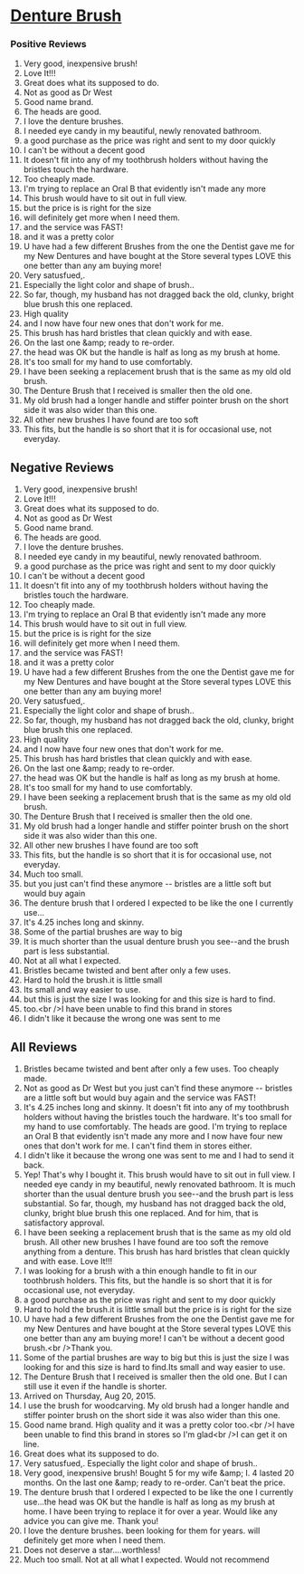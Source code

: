 # [Denture Brush](https://products.checkmycream.com/products/Denture-Brush.html)

### Positive Reviews

<ol>
      <li>Very good, inexpensive brush!</li>
      <li>Love It!!!</li>
      <li>Great does what its supposed to do.</li>
      <li>Not as good as Dr West</li>
      <li>Good name brand.</li>
      <li>The heads are good.  </li>
      <li>I love the denture brushes.</li>
      <li>I needed eye candy in my beautiful, newly renovated bathroom.  </li>
      <li>a good purchase as the price was right and sent to my door quickly</li>
      <li>I can&#x27;t be without a decent good</li>
      <li>It doesn&#x27;t fit into any of my toothbrush holders without having the bristles touch the hardware.  </li>
      <li>Too cheaply made.</li>
      <li>I&#x27;m trying to replace an Oral B that evidently isn&#x27;t made any more</li>
      <li>This brush would have to sit out in full view.  </li>
      <li>but the price is is right for the size</li>
      <li>will definitely get more when I need them.</li>
      <li>and the service was FAST!</li>
      <li>and it was a pretty color</li>
      <li>U have had a few different Brushes from the one the Dentist gave me for my New Dentures and have bought at the Store several types LOVE this one better than any am buying more!  </li>
      <li>Very satusfued,.</li>
      <li>Especially the light color and shape of brush..</li>
      <li>So far, though, my husband has not dragged back the old, clunky, bright blue brush this one replaced.  </li>
      <li>High quality</li>
      <li>and I now have four new ones that don&#x27;t work for me.  </li>
      <li>This brush has hard bristles that clean quickly and with ease.</li>
      <li>On the last one &amp;amp; ready to re-order.</li>
      <li>the head was OK but the handle is half as long as my brush at home.  </li>
      <li>It&#x27;s too small for my hand to use comfortably.  </li>
      <li>I have been seeking a replacement brush that is the same as my old old brush.</li>
      <li>The Denture Brush that I received is smaller then the old one.</li>
      <li>My old brush had a longer handle and stiffer pointer brush on the short side it was also wider than this one.</li>
      <li>All other new brushes I have found are too soft</li>
      <li>This fits, but the handle is so short that it is for occasional use, not everyday.</li>
</ol>


<h2>Negative Reviews</h2>
<ol>
<li> Very good, inexpensive brush!</li>
<li> Love It!!!</li>
<li> Great does what its supposed to do.</li>
<li> Not as good as Dr West</li>
<li> Good name brand.</li>
<li> The heads are good.  </li>
<li> I love the denture brushes.</li>
<li> I needed eye candy in my beautiful, newly renovated bathroom.  </li>
<li> a good purchase as the price was right and sent to my door quickly</li>
<li> I can&#x27;t be without a decent good</li>
<li> It doesn&#x27;t fit into any of my toothbrush holders without having the bristles touch the hardware.  </li>
<li> Too cheaply made.</li>
<li> I&#x27;m trying to replace an Oral B that evidently isn&#x27;t made any more</li>
<li> This brush would have to sit out in full view.  </li>
<li> but the price is is right for the size</li>
<li> will definitely get more when I need them.</li>
<li> and the service was FAST!</li>
<li> and it was a pretty color</li>
<li> U have had a few different Brushes from the one the Dentist gave me for my New Dentures and have bought at the Store several types LOVE this one better than any am buying more!  </li>
<li> Very satusfued,.</li>
<li> Especially the light color and shape of brush..</li>
<li> So far, though, my husband has not dragged back the old, clunky, bright blue brush this one replaced.  </li>
<li> High quality</li>
<li> and I now have four new ones that don&#x27;t work for me.  </li>
<li> This brush has hard bristles that clean quickly and with ease.</li>
<li> On the last one &amp;amp; ready to re-order.</li>
<li> the head was OK but the handle is half as long as my brush at home.  </li>
<li> It&#x27;s too small for my hand to use comfortably.  </li>
<li> I have been seeking a replacement brush that is the same as my old old brush.</li>
<li> The Denture Brush that I received is smaller then the old one.</li>
<li> My old brush had a longer handle and stiffer pointer brush on the short side it was also wider than this one.</li>
<li> All other new brushes I have found are too soft</li>
<li> This fits, but the handle is so short that it is for occasional use, not everyday.</li>
<li> Much too small.  </li>
<li> but you just can&#x27;t find these anymore -- bristles are a little soft but would buy again</li>
<li> The denture brush that I ordered I expected to be like the one I currently use...</li>
<li> It&#x27;s 4.25 inches long and skinny.</li>
<li> Some of the partial brushes are way to big</li>
<li> It is much shorter than the usual denture brush you see--and the brush part is less substantial.  </li>
<li> Not at all what I expected.  </li>
<li> Bristles became twisted and bent after only a few uses.</li>
<li> Hard to hold the brush.it is little small  </li>
<li> Its small and way easier to use.</li>
<li> but this is just the size I was looking for and this size is hard to find.</li>
<li> too.&lt;br /&gt;I have been unable to find  this brand in stores</li>
<li> I didn&#x27;t like it because the wrong one was sent to me</li>
</ol>

<h2>All Reviews</h2>

<ol>
    <li> Bristles became twisted and bent after only a few uses. Too cheaply made.</li>
    <li> Not as good as Dr West but you just can&#x27;t find these anymore -- bristles are a little soft but would buy again and the service was FAST!</li>
    <li> It&#x27;s 4.25 inches long and skinny. It doesn&#x27;t fit into any of my toothbrush holders without having the bristles touch the hardware.  It&#x27;s too small for my hand to use comfortably.  The heads are good.  I&#x27;m trying to replace an Oral B that evidently isn&#x27;t made any more and I now have four new ones that don&#x27;t work for me.  I can&#x27;t find them in stores either.</li>
    <li> I didn&#x27;t like it because the wrong one was sent to me and I had to send it back.</li>
    <li> Yep!  That&#x27;s why I bought it.  This brush would have to sit out in full view.  I needed eye candy in my beautiful, newly renovated bathroom.  It is much shorter than the usual denture brush you see--and the brush part is less substantial.  So far, though, my husband has not dragged back the old, clunky, bright blue brush this one replaced.  And for him, that is satisfactory approval.</li>
    <li> I have been seeking a replacement brush that is the same as my old old brush. All other new brushes I have found are too soft the remove anything from a denture. This brush has hard bristles that clean quickly and with ease. Love It!!!</li>
    <li> I was looking for a brush with a thin enough handle to fit in our toothbrush holders.  This fits, but the handle is so short that it is for occasional use, not everyday.</li>
    <li> a good purchase as the price was right and sent to my door quickly</li>
    <li> Hard to hold the brush.it is little small  but the price is is right for the size</li>
    <li> U have had a few different Brushes from the one the Dentist gave me for my New Dentures and have bought at the Store several types LOVE this one better than any am buying more!  I can&#x27;t be without a decent good brush.&lt;br /&gt;Thank you.</li>
    <li> Some of the partial brushes are way to big but this is just the size I was looking for and this size is hard to find.Its small and way easier to use.</li>
    <li> The Denture Brush that I received is smaller then the old one. But I can still use it even if the handle is shorter.</li>
    <li> Arrived on Thursday, Aug 20, 2015.</li>
    <li> I use the brush for woodcarving. My old brush had a longer handle and stiffer pointer brush on the short side it was also wider than this one.</li>
    <li> Good name brand. High quality and it was a pretty color too.&lt;br /&gt;I have been unable to find  this brand in stores so I&#x27;m glad&lt;br /&gt;I can get it on line.</li>
    <li> Great does what its supposed to do.</li>
    <li> Very satusfued,. Especially the light color and shape of brush..</li>
    <li> Very good, inexpensive brush! Bought 5 for my wife &amp;amp; I. 4 lasted 20 months. On the last one &amp;amp; ready to re-order. Can&#x27;t beat the price.</li>
    <li> The denture brush that I ordered I expected to be like the one I currently use...the head was OK but the handle is half as long as my brush at home.  I have been trying to replace it for over a year.  Would like any advice you can give me.  Thank you!</li>
    <li> I love the denture brushes. been looking for them for years. will definitely get more when I need them.</li>
    <li> Does not deserve a star....worthless!</li>
    <li> Much too small.  Not at all what I expected.  Would not recommend</li>
</ol>




